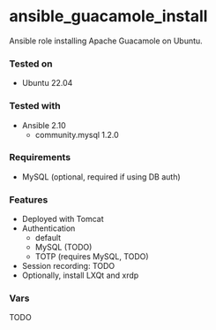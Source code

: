 # ansible_guacamole_install
Ansible role installing Apache Guacamole on Ubuntu.

### Tested on
* Ubuntu 22.04

### Tested with
* Ansible 2.10
  * community.mysql 1.2.0

### Requirements
* MySQL (optional, required if using DB auth)

### Features
* Deployed with Tomcat
* Authentication
  * default
  * MySQL (TODO)
  * TOTP (requires MySQL, TODO)
* Session recording: TODO
* Optionally, install LXQt and xrdp

### Vars
TODO
